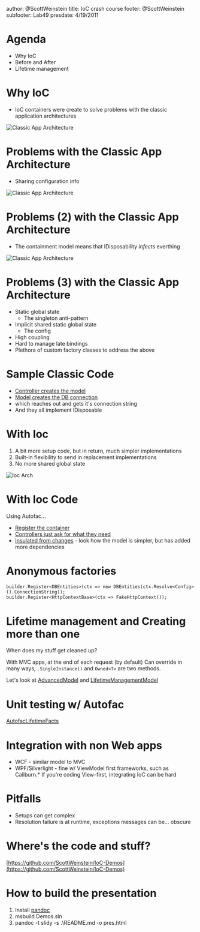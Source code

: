 author: @ScottWeinstein
title: IoC crash course
footer: @ScottWeinstein
subfooter: Lab49
presdate: 4/19/2011

Agenda
===================================================================
* Why IoC
* Before and After
* Lifetime management

Why IoC
=======================================================================
* IoC containers were create to solve problems with the classic application architectures

![Classic App Architecture](https://docs.google.com/drawings/pub?id=12ZD30D5Npiqc9koURuvPXix2LD2575RfMAO9uvRIRZA&w=960&h=720)


Problems with the Classic App Architecture
=======================================================================
* Sharing configuration info

![Classic App Architecture](https://docs.google.com/drawings/pub?id=1w6hCF8HcQ2huuuTPgA8KM0CvYCLvkETZoQ7pw4NM-qA&w=960&h=720)


Problems (2) with the Classic App Architecture
=======================================================================
* The containment model means that IDisposability _infects_ everthing

![Classic App Architecture](https://docs.google.com/drawings/pub?id=14pmzJ9SekRBpA8zzhplA8Bqd0mme2p9KA0pUD9LIMxU&w=960&h=720)


Problems (3) with the Classic App Architecture
=======================================================================
* Static global state
    * The singleton anti-pattern
* Implicit shared static global state
    * The config
* High coupling
* Hard to manage late bindings
* Plethora of custom factory classes to address the above


Sample Classic Code
=======================================================================
* [Controller creates the model](https://github.com/ScottWeinstein/IoC-Demos/blob/master/NonContainerBased/Controllers/HomeController.cs)
* [Model creates the DB connection](https://github.com/ScottWeinstein/IoC-Demos/blob/master/NonContainerBased/Models/MyModel.cs)
* which reaches out and gets it's connection string
* And they all implement IDisposable


With Ioc
=======================================================================
1. A bit more setup code, but in return, much simpler implementations
2. Built-in flexibility to send in replacement implementations
3. No more shared global state

![Ioc Arch](https://docs.google.com/drawings/pub?id=13MbbO6mMIVl8ywfQFRxf7EhEujnxUIMA0rWobn7MtaQ&w=960&h=720)


With Ioc Code
=======================================================================
Using Autofac...

* [Register the container](https://github.com/ScottWeinstein/IoC-Demos/blob/master/ContainerBased/Global.asax.cs)
* [Controllers just ask for what they need](https://github.com/ScottWeinstein/IoC-Demos/blob/master/ContainerBased/Controllers/HomeController.cs)
* [Insulated from changes](https://github.com/ScottWeinstein/IoC-Demos/blob/master/ContainerBased/Models/MyModel.cs) - look how the model is simpler, but has added more dependencies

Anonymous factories
=======================================================================
    builder.Register<DBEntities>(ctx => new DBEntities(ctx.Resolve<Config>().ConnectionString));
	builder.Register<HttpContextBase>(ctx => FakeHttpContext());

Lifetime management and Creating more than one
=======================================================================
When does my stuff get cleaned up?

With MVC apps, at the end of each request (by default)
Can override in many ways, `.SingleInstance()` and `Owned<T>` are two methods.

Let's look at [AdvancedModel](https://github.com/ScottWeinstein/IoC-Demos/blob/master/ContainerBased/Models/AdvancedModel.cs) and 
[LifetimeManagementModel](https://github.com/ScottWeinstein/IoC-Demos/blob/master/ContainerBased/Models/LifetimeManagementModel.cs)


Unit testing w/ Autofac
=======================================================================
[AutofacLifetimeFacts](https://github.com/ScottWeinstein/IoC-Demos/blob/master/UnitTestingWithIoC/AutofacLifetimeFacts.cs)

Integration with non Web apps
=======================================================================
* WCF - similar model to MVC
* WPF/Silverlight - fine w/ ViewModel first frameworks, such as Caliburn.* If you're coding View-first, integrating IoC can be hard

Pitfalls
=======================================================================
* Setups can get complex
* Resolution failure is at runtime, exceptions messages can be... obscure



Where's the code and stuff?
=======================================================================
[https://github.com/ScottWeinstein/IoC-Demos](https://github.com/ScottWeinstein/IoC-Demos)

How to build the presentation
=======================================================================
1. Install [pandoc](http://johnmacfarlane.net/pandoc/)
1. msbuild Demos.sln
1. pandoc -t slidy -s .\README.md -o pres.html

